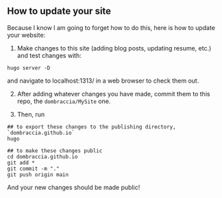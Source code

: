 ## How to update your site

Because I know I am going to forget how to do this, here is how to update your website:

1. Make changes to this site (adding blog posts, updating resume, etc.) and test changes with:

```
hugo server -D
```

and navigate to localhost:1313/ in a web browser to check them out.

2. After adding whatever changes you have made, commit them to this repo, the `dombraccia/MySite` one.

3. Then, run 

```
## to export these changes to the publishing directory, `dombraccia.github.io`
hugo

## to make these changes public
cd dombraccia.github.io
git add *
git commit -m "."
git push origin main
```

And your new changes should be made public!
